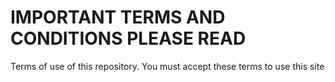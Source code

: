 # IMPORTANT TERMS AND CONDITIONS PLEASE READ
Terms of use of this repository. You must accept these terms to use this site
